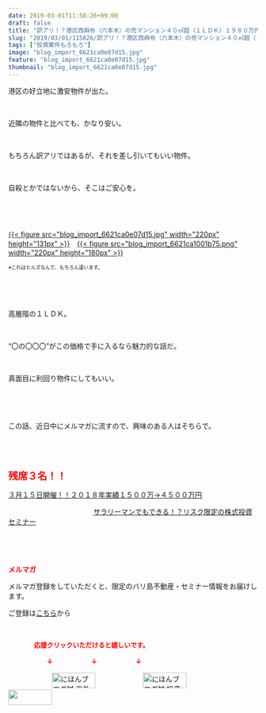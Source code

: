 ```yaml
---
date: 2019-03-01T11:58:26+09:00
draft: false
title: "訳アリ！？港区西麻布（六本木）の売マンション４０㎡超（１ＬＤＫ）１９８０万円！！"
slug: "2019/03/01/115826/訳アリ！？港区西麻布（六本木）の売マンション４０㎡超（１ＬＤＫ）１９８０万円！！"
tags: ["投資案件もろもろ"]
image: "blog_import_6621ca0e07d15.jpg"
feature: "blog_import_6621ca0e07d15.jpg"
thumbnail: "blog_import_6621ca0e07d15.jpg"
---
```

<p>港区の好立地に激安物件が出た。</p><p> </p><p>近隣の物件と比べても、かなり安い。</p><p> </p><p>もちろん訳アリではあるが、それを差し引いてもいい物件。</p><p> </p><p>自殺とかではないから、そこはご安心を。</p><p> </p><p> </p><p><a href="blog_import_6621ca0e07d15.jpg">{{< figure src="blog_import_6621ca0e07d15.jpg" width="220px" height="131px" >}}</a>　<a href="blog_import_6621ca1001b75.png">{{< figure src="blog_import_6621ca1001b75.png" width="220px" height="180px" >}}</a></p><p><span style="font-size: 0.7em;">※これはヒルズなんで、もちろん違います。</span></p><p> </p><p> </p><p>高層階の１ＬＤＫ。</p><p> </p><p>“〇の〇〇〇”がこの価格で手に入るなら魅力的な話だ。</p><p> </p><p>真面目に利回り物件にしてもいい。</p><p> </p><p> </p><p>この話、近日中にメルマガに流すので、興味のある人はそちらで。</p><p> </p><p> </p><p><span style="font-size: 1.4em;"><span style="font-weight: bold;"><span style="color: rgb(255, 0, 0);">残席３名！！</span></span></span></p><p><a href="entry-12439962299.html" target="_blank">３月１５日開催！！</a><a href="entry-12439962299.html" target="_blank">２０１８年実績１５００万→４５００万円</a>           </p><p>　　　　　　　　　　　　 <a href="entry-12439962299.html" target="_blank">サラリーマンでもできる！？リスク限定の株式投資セミナー</a></p><p> </p><p> </p><p><span style="font-weight: bold;"><span style="color: rgb(255, 0, 0);">メルマガ</span></span></p><p>メルマガ登録をしていただくと、限定のバリ島不動産・セミナー情報をお届けします。</p><p>ご登録は<a href="f9eeVI" target="_blank">こちら</a>から</p><p style="text-align: center;"> </p><p><font color="#ff0000" size="2"><strong>　　　　応援クリックいただけると嬉しいです。</strong></font></p><p><font color="#ff0000" size="2"><strong>　　　　　　↓　　　　　　↓　　　　　　↓</strong></font></p><p><a href="ranking.html?p_cid=01260127" id="&amp;blogmura_banner"><img alt="にほんブログ村 海外生活ブログ バリ島情報へ" border="0" height="31" src="data:image/svg+xml;charset=utf-8,%3Csvg%20xmlns%3D%22http%3A%2F%2Fwww.w3.org%2F2000%2Fsvg%22%20title%3D%22Placeholder%20for%20Images%22%20role%3D%22presentation%22%20viewBox%3D%220%200%2088%2031%22%20%2F%3E" width="88" data-src="//overseas.blogmura.com/bali/img/bali88_31.gif" style="aspect-ratio: auto 88 / 31;"/><noscript><img alt="にほんブログ村 海外生活ブログ バリ島情報へ" border="0" height="31" src="//overseas.blogmura.com/bali/img/bali88_31.gif" width="88"></noscript></a>  <a href="ranking.html?p_cid=01260127" id="&amp;blogmura_banner"><img alt="にほんブログ村 投資ブログ 不動産投資へ" border="0" height="31" src="data:image/svg+xml;charset=utf-8,%3Csvg%20xmlns%3D%22http%3A%2F%2Fwww.w3.org%2F2000%2Fsvg%22%20title%3D%22Placeholder%20for%20Images%22%20role%3D%22presentation%22%20viewBox%3D%220%200%2088%2031%22%20%2F%3E" width="88" data-src="//investment.blogmura.com/hudousantoushi/img/hudousantoushi88_31.gif" style="aspect-ratio: auto 88 / 31;"/><noscript><img alt="にほんブログ村 投資ブログ 不動産投資へ" border="0" height="31" src="//investment.blogmura.com/hudousantoushi/img/hudousantoushi88_31.gif" width="88"></noscript></a> <a href="link.php?1804582" title="人気ブログランキングへ"><img border="0" height="31" src="data:image/svg+xml;charset=utf-8,%3Csvg%20xmlns%3D%22http%3A%2F%2Fwww.w3.org%2F2000%2Fsvg%22%20title%3D%22Placeholder%20for%20Images%22%20role%3D%22presentation%22%20viewBox%3D%220%200%2088%2031%22%20%2F%3E" width="88" data-src="https://blog.with2.net/img/banner/banner_22.gif" style="aspect-ratio: auto 88 / 31;"/><noscript><img border="0" height="31" src="https://blog.with2.net/img/banner/banner_22.gif" width="88"></noscript></a></p><p> </p>

